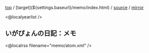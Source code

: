 [top](${settings.baseurl}/) 
/ [target](${settings.baseurl}/memo/index.html) 
/ [source](https://github.com/igapyon/diary/blob/gh-pages/memo/index.html.src.md) 
/ [mirror](http://www.igapyon.jp/igapyon/diary/idxmemo.html) 

<@localyearlist />

## いがぴょんの日記：メモ

<@localrss filename="memo/atom.xml" />
